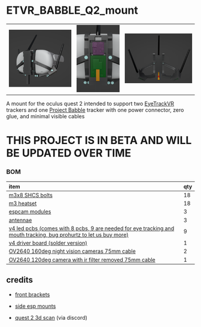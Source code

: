 # ETVR_BABBLE_Q2_mount

| | | |
| :---: | :---: | :---: |
| ![whole_system](./images/whole%20system.png) | ![electronics box](./images/electronics%20box.png) | ![back](./images/back.png) |

A mount for the oculus quest 2 intended to support two [EyeTrackVR](https://github.com/EyeTrackVR/EyeTrackVR) trackers and one [Project Babble](https://github.com/SummerSigh/ProjectBabble) tracker with one power connector, zero glue, and minimal visible cables

# THIS PROJECT IS IN BETA AND WILL BE UPDATED OVER TIME


### BOM

| item                                               | qty |
| :---                                               | :---         |
| [m3x8 SHCS bolts](https://www.amazon.com/uxcell-M3x8mm-Thread-Stainless-Socket/dp/B01MCW5GM3/)                                               | 18           |
| [m3 heatset](https://www.amazon.com/Threaded-Knurled-Embedment-Compatible-Switchwire/dp/B0B398W1CC/)                                         | 18           |
| [espcam modules](https://www.aliexpress.com/item/1005004005700341.html)                                                                      | 3            |
| [antennae](https://www.aliexpress.com/item/1005004005700341.html)                                                                            | 3            |
| [v4 led pcbs (comes with 8 pcbs, 9 are needed for eye tracking and mouth tracking, bug prohurtz to let us buy more)](https://store.eyetrackvr.dev/products/v4-mini-some-assemblly-required)                                                         | 9            |
| [v4 driver board (solder version)](https://store.eyetrackvr.dev/products/v4-mini-some-assemblly-required)                                    | 1            |
| [OV2640 160deg night vision cameras 75mm cable](https://www.aliexpress.com/item/1005003040149873.html)                                            | 2            |
| [OV2640 120deg camera with ir filter removed 75mm cable](https://www.aliexpress.com/item/1005003040149873.html)                                   | 1            |

## credits

- [front brackets](https://github.com/EyeTrackVR/EyeTrackVR-Hardware/tree/main/3d_Printed_Mounts/Quest_2/Prohurtz)

- [side esp mounts](https://github.com/EyeTrackVR/EyeTrackVR-Hardware/tree/main/3d_Printed_Mounts/Quest_2/Arkfall)

- [quest 2 3d scan](https://github.com/RedHawk989) (via discord)
